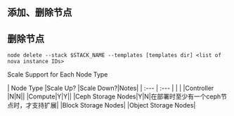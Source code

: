 ## 添加、删除节点

## 删除节点

```
node delete --stack $STACK_NAME --templates [templates dir] <list of nova instance IDs>
```

Scale Support for Each Node Type

| Node Type |Scale Up?  |Scale Down?|Notes|
| :---      | :---      |           |     |
|Controller |N|N||
|Compute|Y|Y||
|Ceph Storage Nodes|Y|N|在部署时至少有一个ceph节点时，才支持扩展|
|Block Storage Nodes|
|Object Storage Nodes|



